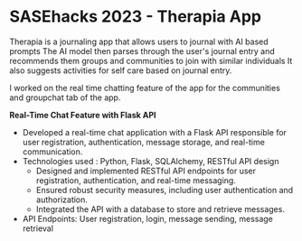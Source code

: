 # SASEhacks 2023 - Therapia App 
Therapia is a journaling app that allows users to journal with AI based prompts
The AI model then parses through the user's journal entry and recommends them groups and communities to join with similar individuals
It also suggests activities for self care based on journal entry.

I worked on the real time chatting feature of the app for the communities and groupchat tab of the app.

**Real-Time Chat Feature with Flask API**
- Developed a real-time chat application with a Flask API responsible for user registration, authentication, message storage, and real-time communication.
- Technologies used : Python, Flask, SQLAlchemy, RESTful API design
    - Designed and implemented RESTful API endpoints for user registration, authentication, and real-time messaging.
    - Ensured robust security measures, including user authentication and authorization.
    - Integrated the API with a database to store and retrieve messages.
- API Endpoints: User registration, login, message sending, message retrieval

